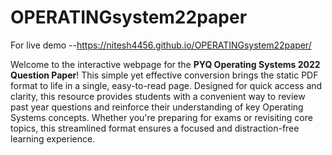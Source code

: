 # OPERATINGsystem22paper
For live demo --https://nitesh4456.github.io/OPERATINGsystem22paper/

Welcome to the interactive webpage for the **PYQ Operating Systems 2022 Question Paper**! This simple yet effective conversion brings the static PDF format to life in a single, easy-to-read page. Designed for quick access and clarity, this resource provides students with a convenient way to review past year questions and reinforce their understanding of key Operating Systems concepts. Whether you're preparing for exams or revisiting core topics, this streamlined format ensures a focused and distraction-free learning experience.
